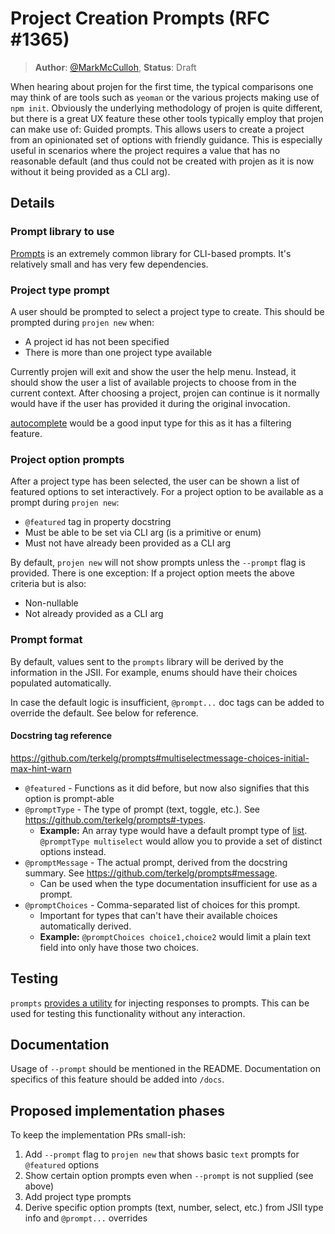# Project Creation Prompts (RFC #1365)

> **Author**: [@MarkMcCulloh](https://github.com/MarkMcCulloh), **Status**: Draft

When hearing about projen for the first time, the typical comparisons one may think of are tools such as `yeoman` or the various projects making use of `npm init`.
Obviously the underlying methodology of projen is quite different, but there is a great UX feature these other tools typically employ that projen can make use of: Guided prompts. This allows users to create a project from an opinionated set of options with friendly guidance. This is especially useful in scenarios where the project requires a value that has no reasonable default (and thus could not be created with projen as it is now without it being provided as a CLI arg).

## Details

### Prompt library to use

[Prompts](https://github.com/terkelg/prompts) is an extremely common library for CLI-based prompts. It's relatively small and has very few dependencies.

### Project type prompt

A user should be prompted to select a project type to create. This should be prompted during `projen new` when:

- A project id has not been specified
- There is more than one project type available

Currently projen will exit and show the user the help menu. Instead, it should show the user a list of available projects to choose from in the current context. After choosing a project, projen can continue is it normally would have if the user has provided it during the original invocation.

[autocomplete](https://github.com/terkelg/prompts#autocompletemessage-choices-initial-suggest-limit-style) would be a good input type for this as it has a filtering feature.

### Project option prompts

After a project type has been selected, the user can be shown a list of featured options to set interactively. For a project option to be available as a prompt during `projen new`:

- `@featured` tag in property docstring
- Must be able to be set via CLI arg (is a primitive or enum)
- Must not have already been provided as a CLI arg

By default, `projen new` will not show prompts unless the `--prompt` flag is provided.
There is one exception: If a project option meets the above criteria but is also:

- Non-nullable
- Not already provided as a CLI arg

### Prompt format

By default, values sent to the `prompts` library will be derived by the information in the JSII. For example, enums should have their choices populated automatically.

In case the default logic is insufficient,  `@prompt...` doc tags can be added to override the default. See below for reference.

#### Docstring tag reference

<https://github.com/terkelg/prompts#multiselectmessage-choices-initial-max-hint-warn>

- `@featured` - Functions as it did before, but now also signifies that this option is prompt-able
- `@promptType` - The type of prompt (text, toggle, etc.). See <https://github.com/terkelg/prompts#-types>.
  - **Example:** An array type would have a default prompt type of [list](https://github.com/terkelg/prompts#listmessage-initial).  
  `@promptType multiselect` would allow you to provide a set of distinct options instead.
- `@promptMessage` - The actual prompt, derived from the docstring summary. See <https://github.com/terkelg/prompts#message>.
  - Can be used when the type documentation insufficient for use as a prompt.
- `@promptChoices` - Comma-separated list of choices for this prompt.
  - Important for types that can't have their available choices automatically derived.  
  - **Example:** `@promptChoices choice1,choice2` would limit a plain text field into only have those two choices.

## Testing

`prompts` [provides a utility](https://github.com/terkelg/prompts#injectvalues) for injecting responses to prompts. This can be used for testing this functionality without any interaction.

## Documentation

Usage of `--prompt` should be mentioned in the README. Documentation on specifics of this feature should be added into `/docs`.

## Proposed implementation phases

To keep the implementation PRs small-ish:

1. Add `--prompt` flag to `projen new` that shows basic `text` prompts for `@featured` options
1. Show certain option prompts even when `--prompt` is not supplied (see above)
1. Add project type prompts
1. Derive specific option prompts (text, number, select, etc.) from JSII type info and `@prompt...` overrides
